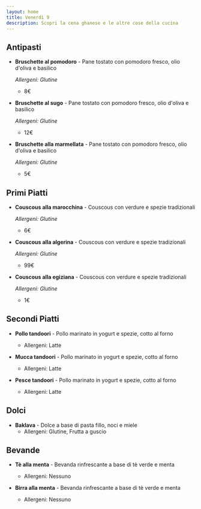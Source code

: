 ```yaml
---
layout: home
title: Venerdì 9
description: Scopri la cena ghanese e le altre cose della cucina
---
```


## Antipasti ##
- **Bruschette al pomodoro** - Pane tostato con pomodoro fresco, olio d'oliva e basilico

  *Allergeni: Glutine*
  - 8€

- **Bruschette al sugo** - Pane tostato con pomodoro fresco, olio d'oliva e basilico

  *Allergeni: Glutine*
  - 12€

- **Bruschette alla marmellata** - Pane tostato con pomodoro fresco, olio d'oliva e basilico

  *Allergeni: Glutine*
  - 5€

## Primi Piatti ##
- **Couscous alla marocchina** - Couscous con verdure e spezie tradizionali

  *Allergeni: Glutine*
  - 6€

- **Couscous alla algerina** - Couscous con verdure e spezie tradizionali
  
  *Allergeni: Glutine*
  - 99€

- **Couscous alla egiziana** - Couscous con verdure e spezie tradizionali
  
  *Allergeni: Glutine*
  - 1€

## Secondi Piatti ##
- **Pollo tandoori** - Pollo marinato in yogurt e spezie, cotto al forno
  - Allergeni: Latte

- **Mucca tandoori** - Pollo marinato in yogurt e spezie, cotto al forno
  - Allergeni: Latte

- **Pesce tandoori** - Pollo marinato in yogurt e spezie, cotto al forno
  - Allergeni: Latte

## Dolci
- **Baklava** - Dolce a base di pasta fillo, noci e miele
  - Allergeni: Glutine, Frutta a guscio

## Bevande
- **Tè alla menta** - Bevanda rinfrescante a base di tè verde e menta
  - Allergeni: Nessuno

- **Birra alla menta** - Bevanda rinfrescante a base di tè verde e menta
  - Allergeni: Nessuno
